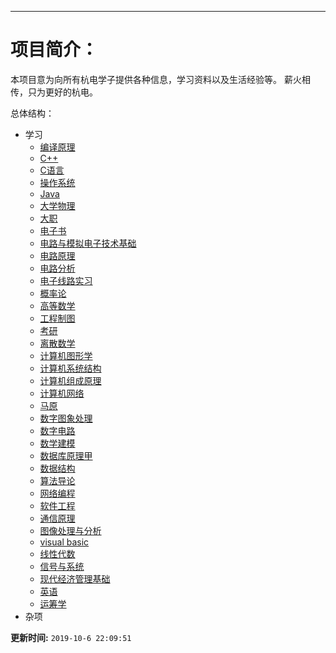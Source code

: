 ---

# 项目简介：

本项目意为向所有杭电学子提供各种信息，学习资料以及生活经验等。
薪火相传，只为更好的杭电。

总体结构：

* 学习
  * [编译原理](./学习/编译原理)
  * [C++](./学习/C++)
  * [C语言](./学习/C语言)
  * [操作系统](./学习/操作系统)
  * [Java](./学习/Java)
  * [大学物理](./学习/大学物理)
  * [大职](./学习/大职)
  * [电子书](./学习/电子书)
  * [电路与模拟电子技术基础](./学习/电路与模拟电子技术基础)
  * [电路原理](./学习/电路原理) 
  * [电路分析](./学习/电路分析)
  * [电子线路实习](./学习/电子线路实习)
  * [概率论](./学习/概率论)
  * [高等数学](./学习/高等数学)
  * [工程制图](./学习/工程制图)
  * [考研](./学习/考研)
  * [离散数学](./学习/离散数学)
  * [计算机图形学](./学习/计算机图形学)
  * [计算机系统结构](./学习/计算机系统结构)
  * [计算机组成原理](./学习/计算机组成原理)
  * [计算机网络](./学习/计算机网络)
  * [马原](./学习/马原)
  * [数字图象处理](./学习/数字图像处理)
  * [数字电路](./学习/数字电路)
  * [数学建模](./学习/数学建模)
  * [数据库原理甲](./学习/数据库原理甲)
  * [数据结构](./学习/数据结构)
  * [算法导论](./学习/算法导论)
  * [网络编程](./学习/网络编程)
  * [软件工程](./学习/软件工程)
  * [通信原理](./学习/通信原理)
  * [图像处理与分析](./学习/图像处理与分析)
  * [visual basic](./学习/visualBasic)
  * [线性代数](./学习/线性代数)
  * [信号与系统](./学习/信号与系统)
  * [现代经济管理基础](./学习/现代经济管理基础)
  * [英语](./学习/英语)
  * [运筹学](./学习/运筹学)
* 杂项



**更新时间:** `2019-10-6 22:09:51`

